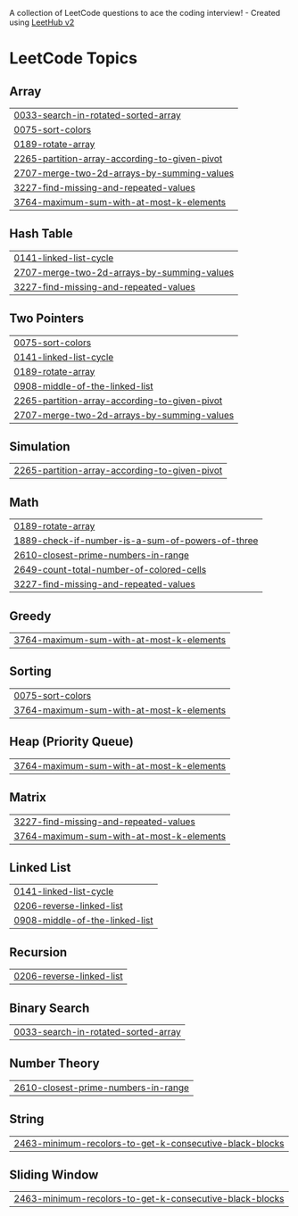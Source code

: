 A collection of LeetCode questions to ace the coding interview! - Created using [LeetHub v2](https://github.com/arunbhardwaj/LeetHub-2.0)
<!---LeetCode Topics Start-->
# LeetCode Topics
## Array
|  |
| ------- |
| [0033-search-in-rotated-sorted-array](https://github.com/Utkarshagar/DSA-and-DAA/tree/master/0033-search-in-rotated-sorted-array) |
| [0075-sort-colors](https://github.com/Utkarshagar/DSA-and-DAA/tree/master/0075-sort-colors) |
| [0189-rotate-array](https://github.com/Utkarshagar/DSA-and-DAA/tree/master/0189-rotate-array) |
| [2265-partition-array-according-to-given-pivot](https://github.com/Utkarshagar/DSA-and-DAA/tree/master/2265-partition-array-according-to-given-pivot) |
| [2707-merge-two-2d-arrays-by-summing-values](https://github.com/Utkarshagar/DSA-and-DAA/tree/master/2707-merge-two-2d-arrays-by-summing-values) |
| [3227-find-missing-and-repeated-values](https://github.com/Utkarshagar/DSA-and-DAA/tree/master/3227-find-missing-and-repeated-values) |
| [3764-maximum-sum-with-at-most-k-elements](https://github.com/Utkarshagar/DSA-and-DAA/tree/master/3764-maximum-sum-with-at-most-k-elements) |
## Hash Table
|  |
| ------- |
| [0141-linked-list-cycle](https://github.com/Utkarshagar/DSA-and-DAA/tree/master/0141-linked-list-cycle) |
| [2707-merge-two-2d-arrays-by-summing-values](https://github.com/Utkarshagar/DSA-and-DAA/tree/master/2707-merge-two-2d-arrays-by-summing-values) |
| [3227-find-missing-and-repeated-values](https://github.com/Utkarshagar/DSA-and-DAA/tree/master/3227-find-missing-and-repeated-values) |
## Two Pointers
|  |
| ------- |
| [0075-sort-colors](https://github.com/Utkarshagar/DSA-and-DAA/tree/master/0075-sort-colors) |
| [0141-linked-list-cycle](https://github.com/Utkarshagar/DSA-and-DAA/tree/master/0141-linked-list-cycle) |
| [0189-rotate-array](https://github.com/Utkarshagar/DSA-and-DAA/tree/master/0189-rotate-array) |
| [0908-middle-of-the-linked-list](https://github.com/Utkarshagar/DSA-and-DAA/tree/master/0908-middle-of-the-linked-list) |
| [2265-partition-array-according-to-given-pivot](https://github.com/Utkarshagar/DSA-and-DAA/tree/master/2265-partition-array-according-to-given-pivot) |
| [2707-merge-two-2d-arrays-by-summing-values](https://github.com/Utkarshagar/DSA-and-DAA/tree/master/2707-merge-two-2d-arrays-by-summing-values) |
## Simulation
|  |
| ------- |
| [2265-partition-array-according-to-given-pivot](https://github.com/Utkarshagar/DSA-and-DAA/tree/master/2265-partition-array-according-to-given-pivot) |
## Math
|  |
| ------- |
| [0189-rotate-array](https://github.com/Utkarshagar/DSA-and-DAA/tree/master/0189-rotate-array) |
| [1889-check-if-number-is-a-sum-of-powers-of-three](https://github.com/Utkarshagar/DSA-and-DAA/tree/master/1889-check-if-number-is-a-sum-of-powers-of-three) |
| [2610-closest-prime-numbers-in-range](https://github.com/Utkarshagar/DSA-and-DAA/tree/master/2610-closest-prime-numbers-in-range) |
| [2649-count-total-number-of-colored-cells](https://github.com/Utkarshagar/DSA-and-DAA/tree/master/2649-count-total-number-of-colored-cells) |
| [3227-find-missing-and-repeated-values](https://github.com/Utkarshagar/DSA-and-DAA/tree/master/3227-find-missing-and-repeated-values) |
## Greedy
|  |
| ------- |
| [3764-maximum-sum-with-at-most-k-elements](https://github.com/Utkarshagar/DSA-and-DAA/tree/master/3764-maximum-sum-with-at-most-k-elements) |
## Sorting
|  |
| ------- |
| [0075-sort-colors](https://github.com/Utkarshagar/DSA-and-DAA/tree/master/0075-sort-colors) |
| [3764-maximum-sum-with-at-most-k-elements](https://github.com/Utkarshagar/DSA-and-DAA/tree/master/3764-maximum-sum-with-at-most-k-elements) |
## Heap (Priority Queue)
|  |
| ------- |
| [3764-maximum-sum-with-at-most-k-elements](https://github.com/Utkarshagar/DSA-and-DAA/tree/master/3764-maximum-sum-with-at-most-k-elements) |
## Matrix
|  |
| ------- |
| [3227-find-missing-and-repeated-values](https://github.com/Utkarshagar/DSA-and-DAA/tree/master/3227-find-missing-and-repeated-values) |
| [3764-maximum-sum-with-at-most-k-elements](https://github.com/Utkarshagar/DSA-and-DAA/tree/master/3764-maximum-sum-with-at-most-k-elements) |
## Linked List
|  |
| ------- |
| [0141-linked-list-cycle](https://github.com/Utkarshagar/DSA-and-DAA/tree/master/0141-linked-list-cycle) |
| [0206-reverse-linked-list](https://github.com/Utkarshagar/DSA-and-DAA/tree/master/0206-reverse-linked-list) |
| [0908-middle-of-the-linked-list](https://github.com/Utkarshagar/DSA-and-DAA/tree/master/0908-middle-of-the-linked-list) |
## Recursion
|  |
| ------- |
| [0206-reverse-linked-list](https://github.com/Utkarshagar/DSA-and-DAA/tree/master/0206-reverse-linked-list) |
## Binary Search
|  |
| ------- |
| [0033-search-in-rotated-sorted-array](https://github.com/Utkarshagar/DSA-and-DAA/tree/master/0033-search-in-rotated-sorted-array) |
## Number Theory
|  |
| ------- |
| [2610-closest-prime-numbers-in-range](https://github.com/Utkarshagar/DSA-and-DAA/tree/master/2610-closest-prime-numbers-in-range) |
## String
|  |
| ------- |
| [2463-minimum-recolors-to-get-k-consecutive-black-blocks](https://github.com/Utkarshagar/DSA-and-DAA/tree/master/2463-minimum-recolors-to-get-k-consecutive-black-blocks) |
## Sliding Window
|  |
| ------- |
| [2463-minimum-recolors-to-get-k-consecutive-black-blocks](https://github.com/Utkarshagar/DSA-and-DAA/tree/master/2463-minimum-recolors-to-get-k-consecutive-black-blocks) |
<!---LeetCode Topics End-->